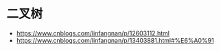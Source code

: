 # 二叉树
   - https://www.cnblogs.com/linfangnan/p/12603112.html
   - https://www.cnblogs.com/linfangnan/p/13403881.html#%E6%A0%91


